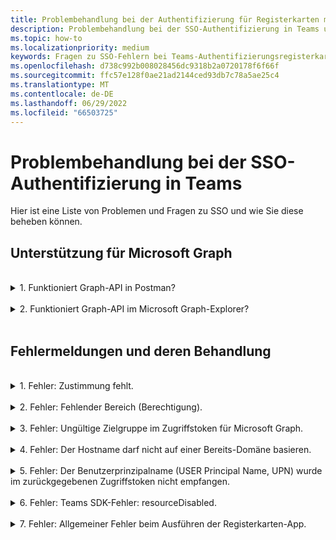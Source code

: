 ```yaml
---
title: Problembehandlung bei der Authentifizierung für Registerkarten mit SSO in Teams
description: Problembehandlung bei der SSO-Authentifizierung in Teams und deren Verwendung auf Registerkarten
ms.topic: how-to
ms.localizationpriority: medium
keywords: Fragen zu SSO-Fehlern bei Teams-Authentifizierungsregisterkarten Microsoft Azure Active Directory (Azure AD)
ms.openlocfilehash: d738c992b008028456dc9318b2a0720178f6f66f
ms.sourcegitcommit: ffc57e128f0ae21ad2144ced93db7c78a5ae25c4
ms.translationtype: MT
ms.contentlocale: de-DE
ms.lasthandoff: 06/29/2022
ms.locfileid: "66503725"
---
```

# <a name="troubleshoot-sso-authentication-in-teams"></a>Problembehandlung bei der SSO-Authentifizierung in Teams

Hier ist eine Liste von Problemen und Fragen zu SSO und wie Sie diese beheben können.
<br>

## <a name="support-for-microsoft-graph"></a>Unterstützung für Microsoft Graph

<br>
<details>
<summary>1. Funktioniert Graph-API in Postman?</summary>
<br>
Sie können die Microsoft Graph Postman-Auflistung mit Microsoft Graph-APIs verwenden.

Weitere Informationen finden Sie unter [Verwenden von Postman mit einer Microsoft Graph-API](/graph/use-postman).
</details>
<br>
<details>
<summary>2. Funktioniert Graph-API im Microsoft Graph-Explorer?</summary>
<br>
Ja, Graph-API funktioniert im Microsoft Graph-Explorer.

Weitere Informationen finden Sie im [Graph-Explorer](https://developer.microsoft.com/graph/graph-explorer).

</details>
<br>

## <a name="error-messages-and-how-to-handle-them"></a>Fehlermeldungen und deren Behandlung

<br>
<details>
<summary>1. Fehler: Zustimmung fehlt.</summary>
<br>
Wenn Azure AD eine Anforderung für den Zugriff auf eine Microsoft Graph-Ressource erhält, wird überprüft, ob der Benutzer (oder Mandantenadministrator) seine Zustimmung für diese Ressource erteilt hat. Wenn keine Zustimmung des Benutzers oder Administrators vorhanden ist, sendet Azure AD eine Fehlermeldung an Ihren Webdienst.

Ihr Code muss dem Client (z. B. im Textkörper einer 403 Forbidden-Antwort) mitteilen, wie der Fehler behandelt werden soll:

- Wenn die Registerkarten-App Microsoft Graph-Bereiche benötigt, für die nur ein Administrator seine Zustimmung geben kann, sollte ihr Code einen Fehler generieren.
- Wenn die einzigen Bereiche, die benötigt werden, vom Benutzer zugewiesen werden können, sollte Ihr Code auf ein alternatives System zur Benutzerauthentifizierung zurückgreifen.

</details>
<br>
<details>
<summary>2. Fehler: Fehlender Bereich (Berechtigung).</summary>
<br>
Dieser Fehler wird nur während der Entwicklung angezeigt.

Um diesen Fehler zu behandeln, sollte Ihr serverseitiger Code eine 403 Forbidden-Antwort an den Client senden. Der Fehler sollte in der Konsole protokolliert oder in einem Protokoll aufgezeichnet werden.
</details>
<br>
<details>
<summary>3. Fehler: Ungültige Zielgruppe im Zugriffstoken für Microsoft Graph.</summary>
<br>
Der serverseitige Code sollte eine 403 Forbidden-Antwort an den Client senden, um dem Benutzer eine Nachricht anzuzeigen. Es wird empfohlen, den Fehler auch in der Konsole zu protokollieren oder in einem Protokoll aufzuzeichnen.
</details>
<br>
<details>
<summary>4. Fehler: Der Hostname darf nicht auf einer Bereits-Domäne basieren.</summary>
<br>
Sie können diesen Fehler in einem der beiden Szenarien erhalten:

1. Die benutzerdefinierte Domäne wird Azure AD nicht hinzugefügt. Um Azure AD eine benutzerdefinierte Domäne hinzuzufügen und zu registrieren, folgen [Sie dem Hinzufügen eines benutzerdefinierten Domänennamens zum Azure AD-Verfahren](/azure/active-directory/fundamentals/add-custom-domain) , und führen Sie dann die Schritte zum [erneuten Konfigurieren des Zugriffstokenbereichs](tab-sso-register-aad.md#configure-scope-for-access-token) aus.
1. Sie sind nicht mit Administratoranmeldeinformationen im Microsoft 365-Mandanten angemeldet. Melden Sie sich bei Microsoft 365 als Administrator an.

</details>
<br>
<details>
<summary>5. Fehler: Der Benutzerprinzipalname (USER Principal Name, UPN) wurde im zurückgegebenen Zugriffstoken nicht empfangen.</summary>
<br>
Sie können UPN als optionalen Anspruch in Azure AD hinzufügen.

Weitere Informationen finden Sie unter [Bereitstellen optionaler Ansprüche für Ihre App](/azure/active-directory/develop/active-directory-optional-claims) und [Zugriffstoken](/azure/active-directory/develop/access-tokens).
</details>
<br>
<details>
<summary>6. Fehler: Teams SDK-Fehler: resourceDisabled.</summary>
<br>
Um diesen Fehler zu vermeiden, stellen Sie sicher, dass der Anwendungs-ID-URI in der Azure AD-App-Registrierung und in Ihrem Teams-Client ordnungsgemäß konfiguriert ist.

Weitere Informationen zum Anwendungs-ID-URI finden Sie unter [So machen Sie eine API verfügbar](tab-sso-register-aad.md#to-expose-an-api).

</details>
<br>

<details>
<summary>7. Fehler: Allgemeiner Fehler beim Ausführen der Registerkarten-App.</summary>
<br>
Ein allgemeiner Fehler kann angezeigt werden, wenn eine oder mehrere der in Azure AD vorgenommenen App-Konfigurationen falsch sind. Um diesen Fehler zu beheben, überprüfen Sie, ob die in Ihrem Code und Teams-Manifest konfigurierten App-Details den Werten in Azure AD entsprechen.

Die folgende Abbildung zeigt ein Beispiel für die in Azure AD konfigurierten App-Details.

:::image type="content" source="../../../assets/images/authentication/teams-sso-tabs/azure-app-details.png" alt-text="App-Konfigurationswerte in Azure AD" border="false":::

Überprüfen Sie, ob die folgenden Werte zwischen Azure AD, clientseitigem Code und dem App-Manifest von Teams übereinstimmen:

- **App-ID**: Die App-ID, die Sie in Azure AD generiert haben, sollte im Code und in der Teams-Manifestdatei identisch sein. Überprüfen Sie, ob die App-ID im Teams-Manifest der **Anwendungs-ID (Client-ID)** in Azure AD entspricht.

- **Geheimer App-Schlüssel**: Der im Back-End Ihrer App konfigurierte App-Schlüssel sollte mit den **Clientanmeldeinformationen** in Azure AD übereinstimmen.
    Sie sollten auch überprüfen, ob der geheime Clientschlüssel abgelaufen ist.

- **Anwendungs-ID-URI**: Der App-ID-URI im Code und in der Manifestdatei der Teams-App sollte mit dem **Anwendungs-ID-URI** in Azure AD übereinstimmen.

- **App-Berechtigungen**: Überprüfen Sie, ob die berechtigungen, die Sie im Bereich definiert haben, ihren App-Anforderungen entsprechen. Wenn ja, überprüfen Sie, ob sie dem Benutzer im Zugriffstoken gewährt wurden.

- **Admin Zustimmung**: Wenn für einen Bereich eine Administratorzustimmung erforderlich ist, überprüfen Sie, ob die Zustimmung für den bestimmten Bereich dem Benutzer erteilt wurde.

Überprüfen Sie außerdem das Zugriffstoken, das an die Registerkarten-App gesendet wurde, um zu überprüfen, ob die folgenden Werte korrekt sind:

- **Zielgruppe (aud):** Überprüfen Sie, ob die App-ID im Token korrekt ist, wie in Azure AD angegeben.
- **Mandanten-ID(tid)**: Überprüfen Sie, ob der im Token erwähnte Mandant korrekt ist.
- **Benutzeridentität (preferred_username)**: Überprüfen Sie, ob die Benutzeridentität dem Benutzernamen in der Anforderung des Zugriffstokens für den Bereich entspricht, auf den der aktuelle Benutzer zugreifen möchte.
- **Bereiche (scp)**: Überprüfen Sie, ob der Bereich, für den das Zugriffstoken angefordert wird, korrekt und wie in Azure AD definiert ist.
- **Azure AD Version 1.0 oder 2.0 (ver)**: Überprüfen Sie, ob die Azure AD-Version korrekt ist.

Sie können [JWT](https://jwt.ms) für die Überprüfung des Tokens verwenden.

</details>
